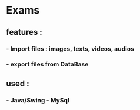 # Exams
## features :
### - Import files : images, texts, videos, audios
### - export files from DataBase
## used :
### - Java/Swing - MySql
